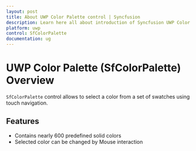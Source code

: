 ```yaml
---
layout: post
title: About UWP Color Palette control | Syncfusion
description: Learn here all about introduction of Syncfusion UWP Color Palette (SfColorPalette) control, its elements and more.
platform: uwp
control: SfColorPalette
documentation: ug
---
```


# UWP Color Palette (SfColorPalette) Overview

`SfColorPalette` control allows to select a color from a set of swatches using touch navigation.

## Features

* Contains nearly 600 predefined solid colors
* Selected color can be changed by Mouse interaction
